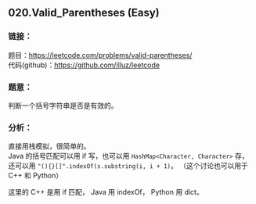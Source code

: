 ## 020.Valid_Parentheses (Easy)

### **链接**：
题目：https://leetcode.com/problems/valid-parentheses/  
代码(github)：https://github.com/illuz/leetcode

### **题意**：
判断一个括号字符串是否是有效的。

### **分析**：
直接用栈模拟，很简单的。  
Java 的括号匹配可以用 if 写，也可以用 `HashMap<Character, Character>` 存，还可以用 `"(){}[]".indexOf(s.substring(i, i + 1)`。 （这个讨论也可以用于 C++ 和 Python）  

这里的 C++ 是用 if 匹配， Java 用 indexOf， Python 用 dict。
